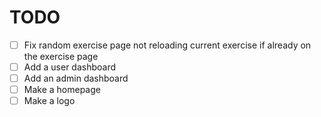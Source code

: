 # TODO
 - [ ] Fix random exercise page not reloading current exercise if already on the exercise page
 - [ ] Add a user dashboard
 - [ ] Add an admin dashboard
 - [ ] Make a homepage
 - [ ] Make a logo
